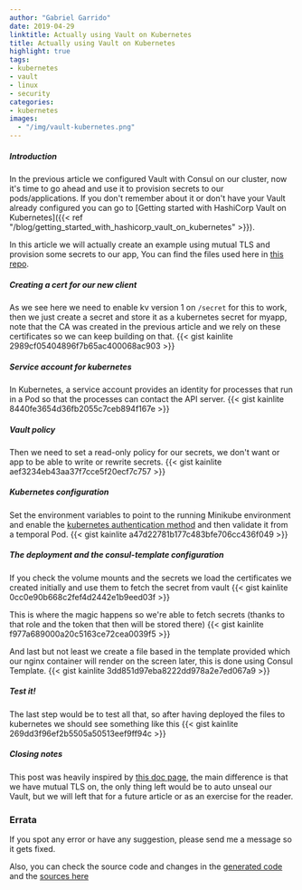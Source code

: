 ```yaml
---
author: "Gabriel Garrido"
date: 2019-04-29
linktitle: Actually using Vault on Kubernetes
title: Actually using Vault on Kubernetes
highlight: true
tags:
- kubernetes
- vault
- linux
- security
categories:
- kubernetes
images:
  - "/img/vault-kubernetes.png"
---
```


##### **Introduction**
In the previous article we configured Vault with Consul on our cluster, now it's time to go ahead and use it to provision secrets to our pods/applications. If you don't remember about it or don't have your Vault already configured you can go to [Getting started with HashiCorp Vault on Kubernetes]({{< ref "/blog/getting_started_with_hashicorp_vault_on_kubernetes" >}}).

In this article we will actually create an example using mutual TLS and provision some secrets to our app, You can find the files used here in [this repo](https://github.com/kainlite/vault-kubernetes).

##### **Creating a cert for our new client**
As we see here we need to enable kv version 1 on `/secret` for this to work, then we just create a secret and store it as a kubernetes secret for myapp, note that the CA was created in the previous article and we rely on these certificates so we can keep building on that.
{{< gist kainlite 2989cf05404896f7b65ac400068ac903 >}}

##### **Service account for kubernetes**
In Kubernetes, a service account provides an identity for processes that run in a Pod so that the processes can contact the API server.
{{< gist kainlite 8440fe3654d36fb2055c7ceb894f167e >}}

##### **Vault policy**
Then we need to set a read-only policy for our secrets, we don't want or app to be able to write or rewrite secrets.
{{< gist kainlite aef3234eb43aa37f7cce5f20ecf7c757 >}}

##### **Kubernetes configuration**
Set the environment variables to point to the running Minikube environment and enable the [kubernetes authentication method](https://www.vaultproject.io/docs/auth/kubernetes.html#configuration) and then validate it from a temporal Pod.
{{< gist kainlite a47d22781b177c483bfe706cc436f049 >}}

##### **The deployment and the consul-template configuration**
If you check the volume mounts and the secrets we load the certificates we created initially and use them to fetch the secret from vault
{{< gist kainlite 0cc0e90b668c2fef4d2442e1b9eed03f >}}

This is where the magic happens so we're able to fetch secrets (thanks to that role and the token that then will be stored there)
{{< gist kainlite f977a689000a20c5163ce72cea0039f5 >}}

And last but not least we create a file based in the template provided which our nginx container will render on the screen later, this is done using Consul Template.
{{< gist kainlite 3dd851d97eba8222dd978a2e7ed067a9 >}}

##### **Test it!**
The last step would be to test all that, so after having deployed the files to kubernetes we should see something like this
{{< gist kainlite 269dd3f96ef2b5505a50513eef9ff94c >}}

##### **Closing notes**
This post was heavily inspired by [this doc page](https://learn.hashicorp.com/vault/identity-access-management/vault-agent-k8s), the main difference is that we have mutual TLS on, the only thing left would be to auto unseal our Vault, but we will left that for a future article or as an exercise for the reader.

### Errata
If you spot any error or have any suggestion, please send me a message so it gets fixed.

Also, you can check the source code and changes in the [generated code](https://github.com/kainlite/kainlite.github.io) and the [sources here](https://github.com/kainlite/blog)
